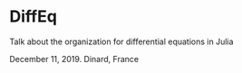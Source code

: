 # DiffEq
Talk about the organization for differential equations in Julia

December 11, 2019. Dinard, France 
